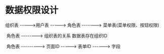 # 数据权限设计

组织表 ----->用户表  -----> 角色表  -------> 菜单表(菜单权限、按钮权限)

​					    角色表 --------> 组织表的关系  数据表存在组织ID

​					   角色表  --------->  页面ID  -----> 表单ID ------> 字段

